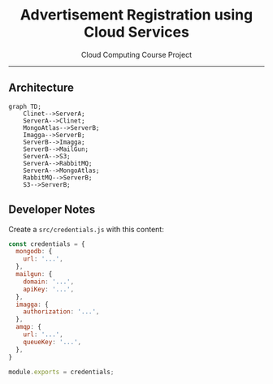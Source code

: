 <div align="center">

# Advertisement Registration using Cloud Services

Cloud Computing Course Project

</div>

---

## Architecture

```mermaid
graph TD;
    Clinet-->ServerA;
    ServerA-->Clinet;
    MongoAtlas-->ServerB;
    Imagga-->ServerB;
    ServerB-->Imagga;
    ServerB-->MailGun;
    ServerA-->S3;
    ServerA-->RabbitMQ;
    ServerA-->MongoAtlas;
    RabbitMQ-->ServerB;
    S3-->ServerB;
```


## Developer Notes

Create a `src/credentials.js` with this content:

```javascript
const credentials = {
  mongodb: {
    url: '...',
  },
  mailgun: {
    domain: '...',
    apiKey: '...',
  },
  imagga: {
    authorization: '...',
  },
  amqp: {
    url: '...',
    queueKey: '...',
  },
}

module.exports = credentials;
```
